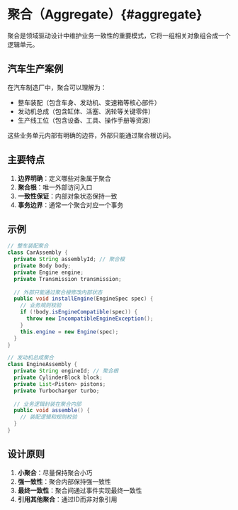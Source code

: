 # 聚合（Aggregate）{#aggregate}

聚合是领域驱动设计中维护业务一致性的重要模式，它将一组相关对象组合成一个逻辑单元。

## 汽车生产案例

在汽车制造厂中，聚合可以理解为：
- 整车装配（包含车身、发动机、变速箱等核心部件）
- 发动机总成（包含缸体、活塞、涡轮等关键零件）
- 生产线工位（包含设备、工具、操作手册等资源）

这些业务单元内部有明确的边界，外部只能通过聚合根访问。

## 主要特点
1. **边界明确**：定义哪些对象属于聚合
2. **聚合根**：唯一外部访问入口
3. **一致性保证**：内部对象状态保持一致
4. **事务边界**：通常一个聚合对应一个事务

## 示例
```java
// 整车装配聚合
class CarAssembly {
  private String assemblyId; // 聚合根
  private Body body;
  private Engine engine;
  private Transmission transmission;
  
  // 外部只能通过聚合根修改内部状态
  public void installEngine(EngineSpec spec) {
    // 业务规则校验
    if (!body.isEngineCompatible(spec)) {
      throw new IncompatibleEngineException();
    }
    this.engine = new Engine(spec);
  }
}

// 发动机总成聚合
class EngineAssembly {
  private String engineId; // 聚合根
  private CylinderBlock block;
  private List<Piston> pistons;
  private Turbocharger turbo;
  
  // 业务逻辑封装在聚合内部
  public void assemble() {
    // 装配逻辑和规则校验
  }
}
```

## 设计原则
1. **小聚合**：尽量保持聚合小巧
2. **强一致性**：聚合内部保持强一致性
3. **最终一致性**：聚合间通过事件实现最终一致性
4. **引用其他聚合**：通过ID而非对象引用